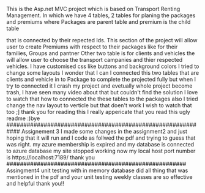 This is the Asp.net MVC project which is based on Transport Renting Management.
In which we have 4 tables, 2 tables for planing the packages and premiums 
where Packages are parent table and premium is the child table 

that is connected by their repected Ids. This section of the project will allow user to create Premiums with respect to their packages 
like for their families, Groups and pantner 
Other two table is for clients and vehicles the will allow user to choose the transport campanies and thier respected vehicles.
I have customised css like buttons and background colors I tried to change some layouts 
I wonder that I can I connected this two tables that are clients and vehicle  in to Package to complete the projected fully
but when I try to connected it I crash my project and 
evetually whole project become trash, I have seen many video about that but couldn't find the solution
I love to watch that how to connected the these tables to the packages
also I tried change the nav layout to verticle but that doen't work I wish to watch that too ;]
thank you for reading this I really appericate that you read this ugly readme
:)bye
############################################################
Assignement 3
I made some changes in the assignment2 and just hoping that it will run and I code as follwed the pdf and trying to guess that was right.
my azure membership is expired and my database is connected to azure database my site stopped working now  my local host port number is https://localhost:7189/ thank you
#####################################################
Assingment4
unit testing with in memory database did all thing that was mentioned in the pdf and your unit testing weekly classes are so effective and helpful thank you!!
